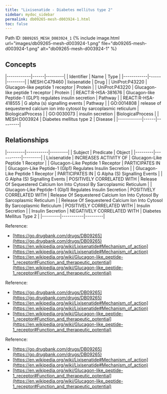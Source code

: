 ```yaml
---
title: "Lixisenatide - Diabetes mellitus type 2"
sidebar: mydoc_sidebar
permalink: db09265-mesh-d003924-1.html
toc: false 
---
```



Path ID: `DB09265_MESH_D003924_1`
{% include image.html url="images/db09265-mesh-d003924-1.png" file="db09265-mesh-d003924-1.png" alt="db09265-mesh-d003924-1" %}

## Concepts

|------------|------|---------|
| Identifier | Name | Type    |
|------------|------|---------|
| MESH:C479460 | lixisenatide | Drug |
| UniProt:P43220 | Glucagon-like peptide 1 receptor | Protein |
| UniProt:P43220 | Glucagon-like peptide 1 receptor | Protein |
| REACT:R-HSA-381676 | Glucagon-like Peptide-1 (GLP1) regulates insulin secretion | Pathway |
| REACT:R-HSA-418555 | G alpha (s) signalling events | Pathway |
| GO:0014808 | release of sequestered calcium ion into cytosol by sarcoplasmic reticulum | BiologicalProcess |
| GO:0030073 | insulin secretion | BiologicalProcess |
| MESH:D003924 | Diabetes mellitus type 2 | Disease |
|------------|------|---------|

## Relationships

|---------|-----------|---------|
| Subject | Predicate | Object  |
|---------|-----------|---------|
| Lixisenatide | INCREASES ACTIVITY OF | Glucagon-Like Peptide 1 Receptor |
| Glucagon-Like Peptide 1 Receptor | PARTICIPATES IN | Glucagon-Like Peptide-1 (Glp1) Regulates Insulin Secretion |
| Glucagon-Like Peptide 1 Receptor | PARTICIPATES IN | G Alpha (S) Signalling Events |
| G Alpha (S) Signalling Events | POSITIVELY CORRELATED WITH | Release Of Sequestered Calcium Ion Into Cytosol By Sarcoplasmic Reticulum |
| Glucagon-Like Peptide-1 (Glp1) Regulates Insulin Secretion | POSITIVELY CORRELATED WITH | Release Of Sequestered Calcium Ion Into Cytosol By Sarcoplasmic Reticulum |
| Release Of Sequestered Calcium Ion Into Cytosol By Sarcoplasmic Reticulum | POSITIVELY CORRELATED WITH | Insulin Secretion |
| Insulin Secretion | NEGATIVELY CORRELATED WITH | Diabetes Mellitus Type 2 |
|---------|-----------|---------|

Reference: 
  - [https://go.drugbank.com/drugs/DB09265](https://go.drugbank.com/drugs/DB09265)
  - [https://en.wikipedia.org/wiki/Lixisenatide#Mechanism_of_action](https://en.wikipedia.org/wiki/Lixisenatide#Mechanism_of_action)
  - [https://en.wikipedia.org/wiki/Glucagon-like_peptide-1_receptor#Function_and_therapeutic_potential](https://en.wikipedia.org/wiki/Glucagon-like_peptide-1_receptor#Function_and_therapeutic_potential)

Reference: 
  - [https://go.drugbank.com/drugs/DB09265](https://go.drugbank.com/drugs/DB09265)
  - [https://en.wikipedia.org/wiki/Lixisenatide#Mechanism_of_action](https://en.wikipedia.org/wiki/Lixisenatide#Mechanism_of_action)
  - [https://en.wikipedia.org/wiki/Glucagon-like_peptide-1_receptor#Function_and_therapeutic_potential](https://en.wikipedia.org/wiki/Glucagon-like_peptide-1_receptor#Function_and_therapeutic_potential)

Reference: 
  - [https://go.drugbank.com/drugs/DB09265](https://go.drugbank.com/drugs/DB09265)
  - [https://en.wikipedia.org/wiki/Lixisenatide#Mechanism_of_action](https://en.wikipedia.org/wiki/Lixisenatide#Mechanism_of_action)
  - [https://en.wikipedia.org/wiki/Glucagon-like_peptide-1_receptor#Function_and_therapeutic_potential](https://en.wikipedia.org/wiki/Glucagon-like_peptide-1_receptor#Function_and_therapeutic_potential)
